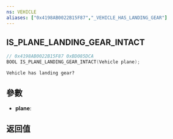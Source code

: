 ```yaml
---
ns: VEHICLE
aliases: ["0x4198AB0022B15F87","_VEHICLE_HAS_LANDING_GEAR"]
---
```

## IS_PLANE_LANDING_GEAR_INTACT

```c
// 0x4198AB0022B15F87 0xBD085DCA
BOOL IS_PLANE_LANDING_GEAR_INTACT(Vehicle plane);
```

```
Vehicle has landing gear?  
```

## 參數
* **plane**: 

## 返回值
